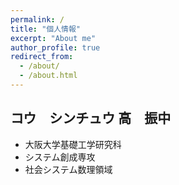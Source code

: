 ```yaml
---
permalink: /
title: "個人情報"
excerpt: "About me"
author_profile: true
redirect_from: 
  - /about/
  - /about.html
---
```


**コウ　シンチュウ** 
**高　振中**
--
- 大阪大学基礎工学研究科
- システム創成専攻
- 社会システム数理領域
